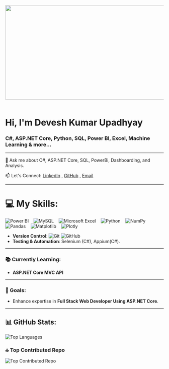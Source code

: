 
<img src="https://github.com/Anmol-Baranwal/Cool-GIFs-For-GitHub/assets/74038190/80728820-e06b-4f96-9c9e-9df46f0cc0a5" width="700" height="300" >
<br><br>

# Hi, I'm Devesh Kumar Upadhyay

### C#, ASP.NET Core, Python, SQL, Power BI, Excel, Machine Learning & more...

---
💬 Ask me about C#, ASP.NET Core, SQL, PowerBi, Dashboarding, and Analysis.

📫 Let's Connect: [LinkedIn](https://www.linkedin.com/in/devesh-kumar-upadhyay) , [GitHub](https://github.com/devesh905) , [Email](mailto:deveshkumarupadhayay@gmail.com)

---

# 💻 My Skills:

![Power BI](https://img.shields.io/badge/Power%20BI-%230F75A8.svg?style=for-the-badge&logo=power-bi&logoColor=yellow) &nbsp;&nbsp;
![MySQL](https://img.shields.io/badge/mysql-%2300000f.svg?style=for-the-badge&logo=mysql&logoColor=white&labelColor=00008B) &nbsp;&nbsp;
![Microsoft Excel](https://img.shields.io/badge/Microsoft%20Excel-%23217346.svg?style=for-the-badge&logo=microsoft-excel&logoColor=white) &nbsp;&nbsp;
![Python](https://img.shields.io/badge/python-3670A0?style=for-the-badge&logo=python&logoColor=ffdd54) &nbsp;&nbsp;
![NumPy](https://img.shields.io/badge/numpy-%23013243.svg?style=for-the-badge&logo=numpy&logoColor=white) &nbsp;&nbsp;
![Pandas](https://img.shields.io/badge/pandas-%23150458.svg?style=for-the-badge&logo=pandas&logoColor=white) &nbsp;&nbsp;
![Matplotlib](https://img.shields.io/badge/Matplotlib-%23ffffff.svg?style=for-the-badge&logo=Matplotlib&logoColor=black) &nbsp;&nbsp;
![Plotly](https://img.shields.io/badge/Plotly-%233F4F75.svg?style=for-the-badge&logo=plotly&logoColor=white)

- **Version Control**: ![Git](https://img.shields.io/badge/-Git-F05032?logo=git&logoColor=white&style=flat-square) ![GitHub](https://img.shields.io/badge/-GitHub-181717?logo=github&logoColor=white&style=flat-square)
- **Testing & Automation**: Selenium (C#), Appium(C#).

---

### 📚 Currently Learning:

- **ASP.NET Core MVC API**

---

### 🌱 Goals:

- Enhance expertise in **Full Stack Web Developer Using ASP.NET Core**.
  
---

## 📊 GitHub Stats:

![Top Languages](https://github-readme-stats.vercel.app/api/top-langs/?username=devesh905&theme=radical&hide_border=false&include_all_commits=false&count_private=false&layout=compact)

### 🔝 Top Contributed Repo
![Top Contributed Repo](https://github-contributor-stats.vercel.app/api?username=devesh905&limit=5&theme=radical&combine_all_yearly_contributions=true)


